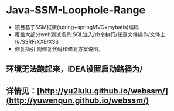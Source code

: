 # Java-SSM-Loophole-Range
* 项目基于SSM框架(spring+springMVC+mybatis)编码
* 覆盖大部分web测试场景:SQL注入/命令执行/任意文件操作/文件上传/SSRF/XXE/XSS
* 修复指引:附修复代码和修复方案说明。


## 环境无法跑起来，IDEA设置启动路径为/

## 详情见：[http://yu2lulu.github.io/webssm/](http://yuwenqun.github.io/webssm/)
